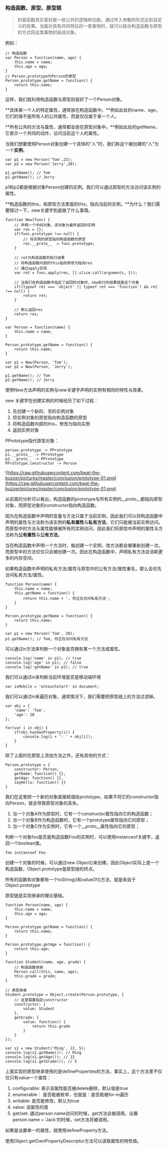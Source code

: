 ### 构造函数、原型、原型链

> 封装函数其实是封装一些公共的逻辑和功能，通过传入参数的形式达到自定义的效果。当面对具有共同特征的一类事物时，就可以结合构造函数与原型的方式将这类事物封装成对象。

例如：

	// 构造函数
	var Person = function(name, age) {
		this.name = name;
		this.age = age;
	}
	// Person.prototype为Person的原型
	Person.prototype.getName = function() {
		return this.name;
	}

这样，我们就利用构造函数与原型封装好了一个Person对象。

**具体某一个人的特定属性，通常放在构造函数中。**例如此处的name、age，它们的值不是所有人的公共属性，而是仅仅属于某一个人。

**所有公共的方法与属性，通常都会放在原型对象中。**例如此处的getName，它表示一个共同的动作，访问当前这个人的属性。

当我们想要使用Person对象创建一个具体的“人”时，我们称这个被创建的“人”为一个**实例**。

	var p1 = new Person('Tom',23);
	var p2 = new Person('Jerry',20);

	p1.getName(); // Tom
	p2.getName(); // Jerry

p1和p2都是根据对象Person创建的实例。我们可以通过原型的方法访问该实例的属性。

**构造函数的this，和原型方法里面的this，指向当前的实例。**为什么？我们需要探讨一下，new关键字到底做了什么事情。

	function New(func) {
		// 声明一个中间对象，该对象为最终返回的实例
		var res = {};
		if(func.prototype !== null) {
			// 将实例的原型指向构造函数的原型
			res.__proto__  = func.prototype;
		}
	
		// ret为构造函数的执行结果
		// 将构造函数内部的this指向修改为指向res 
		// 通过apply实现
		var ret = func.apply(res, [].slice.call(arguments, 1));
	
		// 当我们在构造函数中指定了返回的对象时，new执行的结果就是这个对象
		if((typeof ret === 'object' || typeof ret === 'function') && ret !== null) {
			return ret;
		} 
	
		// 默认返回res
		return res;
	}
	
	var Person = function(name) {
		this.name = name;
	}
	
	Person.prototype.getName = function() {
		return this.name;
	}
	
	var p1 = New(Person, 'Tom');
	var p2 = New(Person, 'Jerry');
	
	p1.getName(); // Tom
	p2.getName(); // Jerry

使用New方法声明的实例与new关键字声明的实例有相同的特性与效果。

new 关键字在创建实例的时候经历了如下过程：

1. 先创建一个新的、空的实例对象
2. 将实例对象的原型指向构造函数的原型
3. 将构造函数内部的this，修改为指向实例
4. 返回实例对象

PPrototype指代原型对象：

	person.prototype -> PPrototype
	p1.__proto__ -> PPrototype
	p2.__proto__ -> PPrototype
	PPrototype.constructor -> Person

![https://raw.githubusercontent.com/beat-the-buzzer/pictures/master/conclusion/prototype-01.png](https://raw.githubusercontent.com/beat-the-buzzer/pictures/master/conclusion/prototype-01.png)

从前面的分析可以看出，构造函数的prototype与所有实例的\_\_proto\_\_都指向原型对象，而原型对象的constructor指向构造函数。

因为在构造函数中声明的变量与方法只属于当前实例，因此我们可以将构造函数中声明的属性与方法称为该实例的**私有属性**与**私有方法**，它们只能被当前实例访问。而原型中的方法与属性能够被所有的实例访问，因此我们将原型中声明的属性与方法称为**公有属性**与**公有方法**。

当在构造函数中声明一个方法时，每创建一个实例，改方法都会被重新创建一次。而原型中的方法仅仅只会被创建一次。因此在构造函数中，声明私有方法会消耗更多的内存空间。

如果构造函数中声明的私有方法/属性与原型中的公有方法/属性重名，那么会优先访问私有方法/属性。

	function Person(name) {
		this.name = name;
		this.getName = function() {
			return this.name + ', 你正在访问私有方法';
		}
	}
	
	Person.prototype.getName = function() {
		return this.name;
	}
	
	var p1 = new Person('Tom', 20);
	p1.getName(); // Tom, 你正在访问私有方法

可以通过in方法来判断一个对象是否拥有某一个方法或属性。

	console.log('name' in p1); // true 
	console.log('age' in p1); // false
	console.log('getName' in p1); // true

我们可以通过in来判断当前环境是否是移动端环境

	var isMobile = 'ontouchstart' in document;

我们可以通过in来遍历对象，通常情况下，我们需要把原型链上的方法过滤掉。

	var obj = {
		'name': 'Tom',
		'age': 20
	};
	
	for(var i in obj) {
		if(obj.hasOwnProperty(i)) {
			console.log(i + ': ' + obj[i]);
		}
	}

除了上面的在原型上添加方法之外，还有其他的方式：

	Person.prototype = {
		constructor: Person,
		getName: function() {},
		getAge: function() {},
		sayHello: function() {}
	}

我们在这里把一个新的对象直接赋值给prototype，如果不将它的constructor指向Person，就会导致原型对象的丢失。

1. 当一个对象A作为原型时，它有一个constructor属性指向它的构造函数；
2. 当一个对象B作为构造函数时，它有一个prototype属性指向它的原型；
3. 当一个对象C作为实例时，它有一个\_\_proto\_\_属性指向它的原型；

判断一个对象foo是否是构造函数Foo的实例时，可以使用instanceof关键字，返回一个boolean值。

	foo instanceof Foo

创建一个对象的时候，可以通过new Object()来创建。因此Object实际上是一个构造函数，Object.prototype是原型链的终点。

所有的函数和对象都有一个toString()和valueOf()方法，就是来自于Object.prototype

原型链是实现继承的理论基础。

	function Person(name, age) {
		this.name = name;
		this.age = age;
	}

	Person.prototype.getName = function() {
		return this.name;
	}

	Person.prototype.getAge = function() {
		return this.age;
	}

	function Student(name, age, grade) {
		// 构造函数继承
		Person.call(this, name, age);
		this.grade = grade;
	}

	// 原型继承
	Student.prototype = Object.create(Person.prototype, {
		// 这里需要指定constructor
		constructor: {
			value: Student
		},
		getGrade: {
			value: function() {
				return this.grade
			}
		}
	});	

	var s1 = new Student('Ming', 22, 5);
	console.log(s1.getName()); // Ming
	console.log(s1.getAge()); // 22
	console.log(s1.getGrade()); // 5

上面实现的原型继承使用的是defineProperties的方法，事实上，这个方法里不仅仅只有value一个属性：

1. configurable: 表示该属性能否被delete删除，默认值是true
2. enumerable： 是否能被枚举，也就是：是否能被for-in遍历
3. writable: 是否能修改，默认为true
4. value: 该属性的值
5. get/set: 通过person.name访问的时候，get方法会被调用，设置person.name = 'Jack'的时候，set方法将被调用。

如果是设置单一的属性，就使用defineProperty方法。

使用Object.getOwnPropertyDescriptor方法可以读取属性的特性值。

